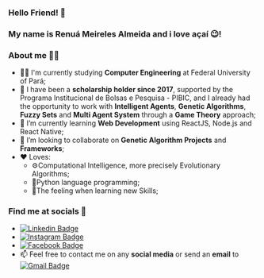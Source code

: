 ### Hello Friend! 👋
### My name is **Renuá Meireles Almeida** and i love açaí 😉!


### About me 🙎‍♂️
- 👨‍🎓  I'm currently studying **Computer Engineering** at Federal University of Pará;
- 📝 I have been a **scholarship holder since 2017**, supported by the Programa Institucional de Bolsas e Pesquisa - PIBIC, and I already had the opportunity to work with **Intelligent Agents**, **Genetic Algorithms**, **Fuzzy Sets** and **Multi Agent System** through a **Game Theory** approach;
- 🦾 I’m currently learning **Web Development** using ReactJS, Node.js and React Native;
- 🤝 I’m looking to collaborate on **Genetic Algorithm Projects** and **Frameworks**;
- ❤️ Loves: 
  - ⚙️Computational Intelligence, more precisely Evolutionary Algorithms;
  - 🐍Python language programming;
  - 🧐The feeling when learning new Skills;


### Find me at socials 💬
- [![Linkedin Badge](https://img.shields.io/badge/-Linkedin-blue?style=flat-square&logo=Linkedin&logoColor=white&link=https://www.linkedin.com/in/renua-meireles/)](https://www.linkedin.com/in/renua-meireles/) 
- [![Instagram Badge](https://img.shields.io/badge/-Instagram-C74075?style=flat-square&logo=Instagram&logoColor=white&link=https://www.instagram.com/renuameirls/)](https://www.instagram.com/renuameirls/) 
- [![Facebook Badge](https://img.shields.io/badge/-Facebook-blue?style=flat-square&logo=Facebook&logoColor=white&link=https://www.facebook.com/renua.meireles/)](https://www.facebook.com/renua.meireles) 
- 📫 Feel free to contact me on any **social media** or send an **email** to [![Gmail Badge](https://img.shields.io/badge/-renua.meireles@gmail.com-c14438?style=flat-square&logo=Gmail&logoColor=white&link=mailto:renua.meireles@gmail.com)](mailto:renua.meireles@gmail.com)
